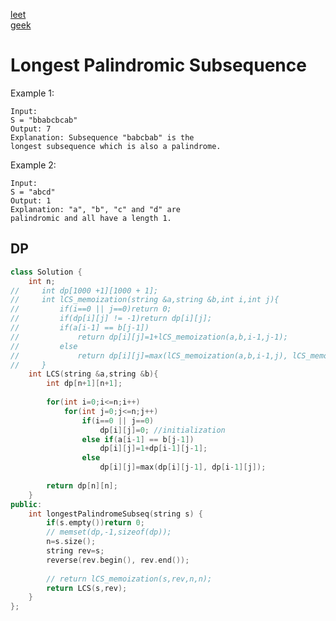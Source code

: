 [leet](https://leetcode.com/problems/longest-palindromic-subsequence/)<br>
[geek](https://practice.geeksforgeeks.org/problems/longest-palindromic-subsequence-1612327878/1)
# Longest Palindromic Subsequence
Example 1:
```
Input:
S = "bbabcbcab"
Output: 7
Explanation: Subsequence "babcbab" is the
longest subsequence which is also a palindrome.
```
Example 2:
```
Input: 
S = "abcd"
Output: 1
Explanation: "a", "b", "c" and "d" are
palindromic and all have a length 1.
```
## DP
```cpp
class Solution {
    int n;
//     int dp[1000 +1][1000 + 1];
//     int lCS_memoization(string &a,string &b,int i,int j){
//         if(i==0 || j==0)return 0;
//         if(dp[i][j] != -1)return dp[i][j];     
//         if(a[i-1] == b[j-1])
//             return dp[i][j]=1+lCS_memoization(a,b,i-1,j-1);
//         else
//             return dp[i][j]=max(lCS_memoization(a,b,i-1,j), lCS_memoization(a,b,i,j-1));
//     }
    int LCS(string &a,string &b){
        int dp[n+1][n+1];
        
        for(int i=0;i<=n;i++)
            for(int j=0;j<=n;j++)
                if(i==0 || j==0)
                    dp[i][j]=0; //initialization
                else if(a[i-1] == b[j-1])
                    dp[i][j]=1+dp[i-1][j-1];
                else
                    dp[i][j]=max(dp[i][j-1], dp[i-1][j]);
        
        return dp[n][n];
    }
public:
    int longestPalindromeSubseq(string s) {
        if(s.empty())return 0;
        // memset(dp,-1,sizeof(dp));
        n=s.size();
        string rev=s;
        reverse(rev.begin(), rev.end());
        
        // return lCS_memoization(s,rev,n,n);
        return LCS(s,rev);
    }
};
```